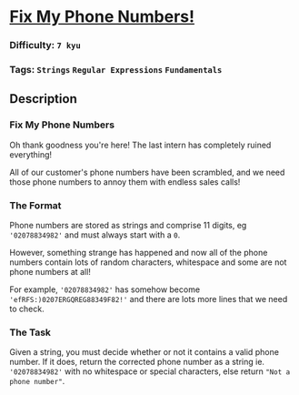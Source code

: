 # [Fix My Phone Numbers!](https://www.codewars.com/kata/596343a24489a8b2a00000a2)

### Difficulty: `7 kyu`

### Tags: `Strings` `Regular Expressions` `Fundamentals`

## Description

### Fix My Phone Numbers
Oh thank goodness you're here! The last intern has completely ruined everything!

All of our customer's phone numbers have been scrambled, and we need those phone numbers to annoy them with endless sales calls!

### The Format
Phone numbers are stored as strings and comprise 11 digits, eg `'02078834982'` and must always start with a `0`.

However, something strange has happened and now all of the phone numbers contain lots of random characters, whitespace and some are not phone numbers at all!

For example, `'02078834982'` has somehow become `'efRFS:)0207ERGQREG88349F82!'` and there are lots more lines that we need to check.

### The Task
Given a string, you must decide whether or not it contains a valid phone number. If it does, return the corrected phone number as a string ie. `'02078834982'` with no whitespace or special characters, else return `"Not a phone number"`.